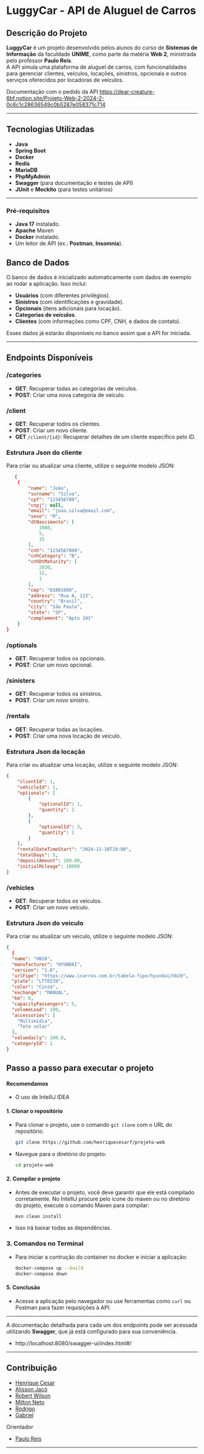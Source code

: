 # **LuggyCar - API de Aluguel de Carros**

## **Descrição do Projeto**

**LuggyCar** é um projeto desenvolvido pelos alunos do curso de **Sistemas de Informação** da faculdade **UNIME**, como parte da matéria **Web 2**, ministrada pelo professor **Paulo Reis**.  
A API simula uma plataforma de aluguel de carros, com funcionalidades para gerenciar clientes, veículos, locações, sinistros, opcionais e outros serviços oferecidos por locadoras de veículos.

Documentação com o pedido da API
https://dear-creature-6bf.notion.site/Projeto-Web-2-2024-2-0c6c1c28636549c0b5287e058371c714

---

## **Tecnologias Utilizadas**
- **Java**
- **Spring Boot**
- **Docker**
- **Redis**
- **MariaDB**
- **PhpMyAdmin**
- **Swagger** (para documentação e testes de API)
- **JUnit** e **Mockito** (para testes unitários)

---

### **Pré-requisitos**
- **Java 17** instalado.
- **Apache** Maven
- **Docker** instalado.
- Um leitor de API (ex.: **Postman**, **Insomnia**).

## **Banco de Dados**
O banco de dados é inicializado automaticamente com dados de exemplo ao rodar a aplicação. Isso inclui:

- **Usuários** (com diferentes privilégios).
- **Sinistros** (com identificações e gravidade).
- **Opcionais** (itens adicionais para locação).
- **Categorias de veículos**.
- **Clientes** (com informações como CPF, CNH, e dados de contato).

Esses dados já estarão disponíveis no banco assim que a API for iniciada.

---

## **Endpoints Disponíveis**

### **/categories**
- **GET**: Recuperar todas as categorias de veículos.
- **POST**: Criar uma nova categoria de veículo.

### **/client**
- **GET**: Recuperar todos os clientes.
- **POST**: Criar um novo cliente.
- **GET** `/client/{id}`: Recuperar detalhes de um cliente específico pelo ID.

### Estrutura Json do cliente
Para criar ou atualizar uma cliente, utilize o seguinte modelo JSON:

```json
   {
   	{
        "name": "João",
        "surname": "Silva",
        "cpf": "123456789",
        "cnpj": null,
        "email": "joao.silva@email.com",
        "sexo": "M",
        "dtNascimento": [
            1980,
            5,
            15
        ],
        "cnh": "1234567890",
        "cnhCategory": "B",
        "cnhDtMaturity": [
            2030,
            12,
            1
        ],
        "cep": "01001000",
        "address": "Rua A, 123",
        "country": "Brasil",
        "city": "São Paulo",
        "state": "SP",
        "complement": "Apto 101"
    }
}
```

### **/optionals**
- **GET**: Recuperar todos os opcionais.
- **POST**: Criar um novo opcional.

### **/sinisters**
- **GET**: Recuperar todos os sinistros.
- **POST**: Criar um novo sinistro.

### **/rentals**
- **GET**: Recuperar todas as locações.
- **POST**: Criar uma nova locação de veículo.

### Estrutura Json da locação
Para criar ou atualizar uma locação, utilize o seguinte modelo JSON:

```json
{
    "clientId": 1,
    "vehicleId": 1,
    "optionals": [
        {
            "optionalId": 1,
            "quantity": 1
        },
        {
            "optionalId": 3,
            "quantity": 1
        }
    ],
    "rentalDateTimeStart": "2024-11-10T10:00",
    "totalDays": 5,
    "depositAmount": 200.00,
    "initialMileage": 10000
}
```

### **/vehicles**
- **GET**: Recuperar todos os veículos.
- **POST**: Criar um novo veículo.

### Estrutura Json do veiculo
Para criar ou atualizar um veiculo, utilize o seguinte modelo JSON:
```json
{
  {
  "name": "HB20",
  "manufacturer": "HYUNDAI",
  "version": "1.0",
  "urlFipe": "https://www.icarros.com.br/tabela-fipe/hyundai/hb20",
  "plate": "LTT6539",
  "color": "Cinza",
  "exchange": "MANUAL",
  "km": 0,
  "capacityPassengers": 5,
  "volumeLoad": 100,
  "accessories": [
    "Multimidia",
    "Teto solar"
  ],
  "valuedaily": 100.0,
  "categoryId": 1
}

```

## Passo a passo para executar o projeto
#### Recomendamos 
* O uso de IntelliJ IDEA 

#### 1. **Clonar o repositório**
   - Para clonar o projeto, use o comando `git clone` com o URL do repositório.
     ```bash
     git clone https://github.com/henriquecesarf/projeto-web
     ```
   - Navegue para o diretório do projeto:
     ```bash
     cd projeto-web
     ```

#### 2. **Compilar o projeto**
   - Antes de executar o projeto, você deve garantir que ele está compilado corretamente. No IntelliJ procure pelo icone do maven ou no diretório do projeto, execute o comando Maven para compilar:
     ```bash
     mvn clean install
     ```
   - Isso irá baixar todas as dependências.

   
### 3. **Comandos no Terminal**
- Para iniciar a contrução do container no docker e iniciar a aplicação:
  ```bash
  docker-compose up --build
  docker-compose down
  ```

#### 5. **Conclusão**
   - Acesse a aplicação pelo navegador ou use ferramentas como `curl` ou Postman para fazer requisições à API.

---


A documentação detalhada para cada um dos endpoints pode ser acessada utilizando **Swagger**, que já está configurado para sua conveniência.
- http://localhost:8080/swagger-ui/index.html#/

---

## Contribuição

* [Henrique Cesar](https://github.com/henriquecesarf)
* [Alisson Jacó](https://github.com/alisonvmx)
* [Robert Wilson](https://github.com/roberttmag)
* [Milton Neto](https://github.com/koobotenMil)
* [Rodrigo](https://github.com/Digo2088)
* [Gabriel](https://github.com/GabrielinCode)

Orientador
* [Paulo Reis](https://github.com/PHPauloReis)
---
